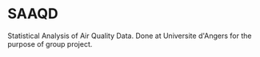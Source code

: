 # SAAQD
Statistical Analysis of Air Quality Data. Done at Universite d'Angers for the purpose of group project.
